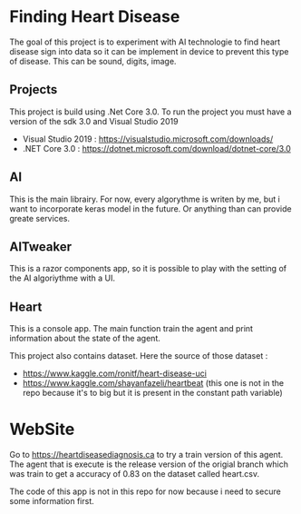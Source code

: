 # Finding Heart Disease

The goal of this project is to experiment with AI technologie to find heart disease sign into data so it can be implement in device to prevent this type of disease. This can be sound, digits, image.

## Projects

This project is build using .Net Core 3.0. To run the project you must have a version of the sdk 3.0 and Visual Studio 2019

 - Visual Studio 2019 : https://visualstudio.microsoft.com/downloads/
 - .NET Core 3.0 : https://dotnet.microsoft.com/download/dotnet-core/3.0

## AI

This is the main librairy. For now, every algorythme is writen by me, but i want to incorporate keras model in the future. Or anything than can provide greate services. 

## AITweaker

This is a razor components app, so it is possible to play with the setting of the AI algoriythme with a UI.

## Heart

This is a console app. The main function train the agent and print information about the state of the agent.

This project also contains dataset. Here the source of those dataset :
 - https://www.kaggle.com/ronitf/heart-disease-uci
 - https://www.kaggle.com/shayanfazeli/heartbeat (this one is not in the repo because it's to big but it is present in the constant path variable)

# WebSite

Go to https://heartdiseasediagnosis.ca to try a train version of this agent. The agent that is execute is the release version of the origial branch which was train to get a accuracy of 0.83 on the dataset called heart.csv.

The code of this app is not in this repo for now because i need to secure some information first.
